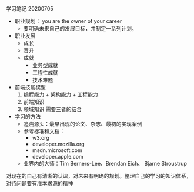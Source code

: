 学习笔记
20200705
- 职业规划： you are the owner of your career
	- 要明确未来自己的发展目标，并制定一系列计划。
- 职业发展
	- 成长
	- 晋升
	- 成就
		- 业务型成就
		- 工程性成就
		- 技术难题
- 前端技能模型
	1. 编程能力 + 架构能力 + 工程能力 
	2. 前端知识
	3. 领域知识
	需要三者的结合
- 学习的方法
	- 追溯源头：最早出现的论文、杂志、最初的实现案例
	- 参考标准和文档：
		- w3.org
		- developer.mozilla.org
		- msdn.microsoft.com
		- developer.apple.com
	- 业界内的大师：Tim Berners-Lee、Brendan Eich、 Bjarne Stroustrup

对现在的自己有清晰的认识，对未来有明确的规划。整理自己的学习的知识体系，对待问题要有准本求源的精神

